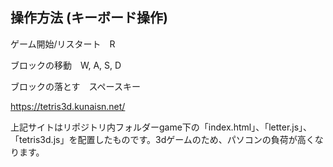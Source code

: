 ## 操作方法 (キーボード操作)

ゲーム開始/リスタート　R

ブロックの移動　W, A, S, D

ブロックの落とす　スペースキー

https://tetris3d.kunaisn.net/

上記サイトはリポジトリ内フォルダーgame下の「index.html」、「letter.js」、「tetris3d.js」を配置したものです。3dゲームのため、パソコンの負荷が高くなります。
